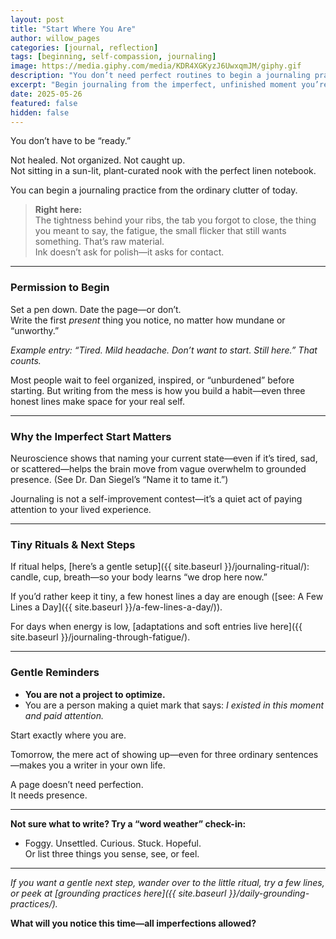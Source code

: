 ```yaml
---
layout: post
title: "Start Where You Are"
author: willow_pages
categories: [journal, reflection]
tags: [beginning, self-compassion, journaling]
image: https://media.giphy.com/media/KDR4XGKyzJ6UwxqmJM/giphy.gif
description: "You don’t need perfect routines to begin a journaling practice—start with the unpolished truth of right now and let that be enough."
excerpt: "Begin journaling from the imperfect, unfinished moment you’re in—nothing else required."
date: 2025-05-26
featured: false
hidden: false
---
```


You don’t have to be “ready.”

Not healed. Not organized. Not caught up.  
Not sitting in a sun-lit, plant-curated nook with the perfect linen notebook.

You can begin a journaling practice from the ordinary clutter of today.

> **Right here:**  
> The tightness behind your ribs, the tab you forgot to close, the thing you meant to say, the fatigue, the small flicker that still wants something. That’s raw material.  
> Ink doesn’t ask for polish—it asks for contact.

---

### Permission to Begin

Set a pen down. Date the page—or don’t.  
Write the first *present* thing you notice, no matter how mundane or “unworthy.”

*Example entry: “Tired. Mild headache. Don’t want to start. Still here.” That counts.*

Most people wait to feel organized, inspired, or “unburdened” before starting. But writing from the mess is how you build a habit—even three honest lines make space for your real self.

---

### Why the Imperfect Start Matters

Neuroscience shows that naming your current state—even if it’s tired, sad, or scattered—helps the brain move from vague overwhelm to grounded presence. (See Dr. Dan Siegel’s “Name it to tame it.”)

Journaling is not a self-improvement contest—it’s a quiet act of paying attention to your lived experience.

---

### Tiny Rituals & Next Steps

If ritual helps, [here’s a gentle setup]({{ site.baseurl }}/journaling-ritual/): candle, cup, breath—so your body learns “we drop here now.”

If you’d rather keep it tiny, a few honest lines a day are enough ([see: A Few Lines a Day]({{ site.baseurl }}/a-few-lines-a-day/)).

For days when energy is low, [adaptations and soft entries live here]({{ site.baseurl }}/journaling-through-fatigue/).

---

### Gentle Reminders

- **You are not a project to optimize.**  
- You are a person making a quiet mark that says: *I existed in this moment and paid attention.*

Start exactly where you are.

Tomorrow, the mere act of showing up—even for three ordinary sentences—makes you a writer in your own life.

A page doesn’t need perfection.  
It needs presence.

---

**Not sure what to write? Try a “word weather” check-in:**  
- Foggy. Unsettled. Curious. Stuck. Hopeful.  
Or list three things you sense, see, or feel.

---

*If you want a gentle next step, wander over to the little ritual, try a few lines, or peek at [grounding practices here]({{ site.baseurl }}/daily-grounding-practices/).*

**What will you notice this time—all imperfections allowed?**